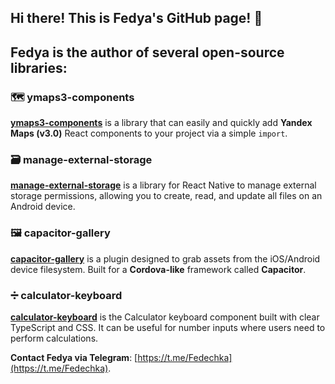 ## Hi there! This is Fedya's GitHub page! 👋

## Fedya is the author of several open-source libraries:

### 🗺️ ymaps3-components
[**ymaps3-components**](https://www.npmjs.com/package/ymap3-components) is a library that can easily and quickly add **Yandex Maps (v3.0)** React components to your project via a simple `import`.

### 🗃️ manage-external-storage
[**manage-external-storage**](https://www.npmjs.com/package/manage-external-storage) is a library for React Native to manage external storage permissions, allowing you to create, read, and update all files on an Android device.

### 🖼️ capacitor-gallery
[**capacitor-gallery**](https://www.npmjs.com/package/capacitor-gallery) is a plugin designed to grab assets from the iOS/Android device filesystem. Built for a **Cordova-like** framework called **Capacitor**.

### ➗ calculator-keyboard
[**calculator-keyboard**](https://www.npmjs.com/package/calculator-keyboard) is the Calculator keyboard component built with clear TypeScript and CSS. It can be useful for number inputs where users need to perform calculations.

**Contact Fedya via Telegram**: [https://t.me/Fedechka](https://t.me/Fedechka).
